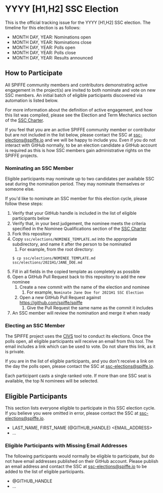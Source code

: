 # YYYY [H1,H2] SSC Election
This is the official tracking issue for the YYYY [H1,H2] SSC election. The timeline for this election is as follows:
* MONTH DAY, YEAR: Nominations open
* MONTH DAY, YEAR: Nominations close
* MONTH DAY, YEAR: Polls open
* MONTH DAY, YEAR: Polls close
* MONTH DAY, YEAR: Results announced

## How to Participate
All SPIFFE community members and contributors demonstrating active engagement in the project(s) are invited to both nominate and vote on new SSC members.
An initial batch of eligible participants discovered via automation is listed below.

For more information about the definition of active engagement, and how this list was compiled, please see the Election and Term Mechanics section of the [SSC Charter](https://github.com/spiffe/spiffe/blob/master/ssc/CHARTER.md#election-and-term-mechanics).

If you feel that you are an active SPIFFE community member or contributor but are not included in the list below, please contact the SSC at ssc-elections@spiffe.io and we will be happy to include you.
Even if you do not interact with GitHub normally, to be an election candidate a GitHub account is required as this is how SSC members gain administrative rights on the SPIFFE projects.

### Nominating an SSC Member
Eligible participants may nominate up to two candidates per available SSC seat during the nomination period. They may nominate themselves or someone else.

If you'd like to nominate an SSC member for this election cycle, please follow these steps:
1. Verify that your GitHub handle is included in the list of eligible participants below
1. Verify that, in your best judgement, the nominee meets the criteria specified in the Nominee Qualifications section of the [SSC Charter](https://github.com/spiffe/spiffe/blob/master/ssc/CHARTER.md#nominee-qualification)
1. Fork this repository
1. Copy `ssc/elections/NOMINEE_TEMPLATE.md` into the appropriate subdirectory, and name it after the person to be nominated
	1. For example, from the root directory:  
	```
	$ cp ssc/elections/NOMINEE_TEMPLATE.md ssc/elections/2021H1/JANE_DOE.md
	```  
1. Fill in all fields in the copied template as completely as possible
1. Open a GitHub Pull Request back to this repository to add the new nominee
	1. Create a new commit with the name of the election and nominee
		1. For example, `Nominate Jane Doe for 2021H1 SSC Election`
	1. Open a new GitHub Pull Request against https://github.com/spiffe/spiffe
		1. Give the Pull Request the same name as the commit it includes
1. An SSC member will review the nomination and merge it when ready

### Electing an SSC Member
The SPIFFE project uses the [CIVS](https://civs.cs.cornell.edu/) tool to conduct its elections. Once the polls open, all eligible participants will receive an email from this tool. The email includes a link which can be used to vote. Do not share this link, as it is private.

If you are in the list of eligible participants, and you don't receive a link on the day the polls open, please contact the SSC at ssc-elections@spiffe.io.

Each participant casts a single ranked vote. If more than one SSC seat is available, the top N nominees will be selected.

## Eligible Participants
This section lists everyone eligible to participate in this SSC election cycle. If you believe you were omitted in error, please contact the SSC at ssc-elections@spiffe.io.

* LAST\_NAME, FIRST\_NAME (@GITHUB\_HANDLE) \<EMAIL\_ADDRESS\>
* ...

### Eligible Participants with Missing Email Addresses
The following participants would normally be eligible to participate, but do not have email addresses published on their GitHub account. Please publish an email address and contact the SSC at ssc-elections@spiffe.io to be added to the list of eligible participants.

* @GITHUB\_HANDLE
* ...
